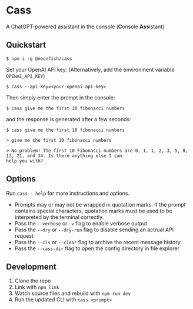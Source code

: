 
# Cass

A ChatGPT-powered assistant in the console (**C**onsole **Ass**istant)

## Quickstart

```
$ npm i -g @neonfish/cass
```

Set your OpenAI API key: (Alternatively, add the environment variable `OPENAI_API_KEY`)

```
$ cass --api-key=<your-openai-api-key>
```

Then simply enter the prompt in the console:

```
$ cass give me the first 10 fibonacci numbers
```

and the response is generated after a few seconds:

```
$ cass give me the first 10 fibonacci numbers

> give me the first 10 fibonacci numbers

> No problem! The first 10 Fibonacci numbers are 0, 1, 1, 2, 3, 5, 8, 13, 21, and 34. Is there anything else I can 
help you with?
```

## Options

Run `cass --help` for more instructions and options.

- Prompts may or may not be wrapped in quotation marks. If the prompt contains special characters, quotation marks must be used to be interpreted by the terminal correctly.
- Pass the `--verbose` or `-v` flag to enable verbose output
- Pass the `--dry` or `--dry-run` flag to disable sending an actrual API request
- Pass the `--cls` or `--clear` flag to archive the recent message history
- Pass the `--cass-dir` flag to open the config directory in file explorer

## Development

1. Clone the repo
2. Link with `npm link`
3. Watch source files and rebuild with `npm run dev`
4. Run the updated CLI with `cass <prompt>`
